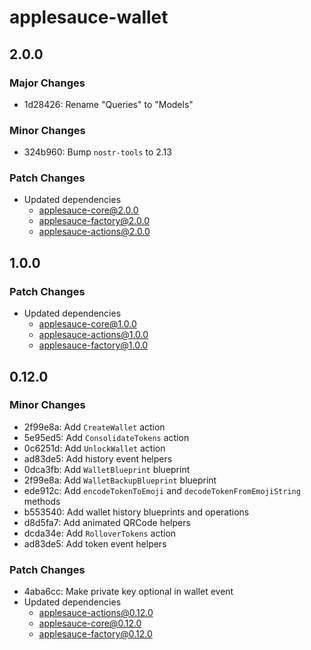 # applesauce-wallet

## 2.0.0

### Major Changes

- 1d28426: Rename "Queries" to "Models"

### Minor Changes

- 324b960: Bump `nostr-tools` to 2.13

### Patch Changes

- Updated dependencies
  - applesauce-core@2.0.0
  - applesauce-factory@2.0.0
  - applesauce-actions@2.0.0

## 1.0.0

### Patch Changes

- Updated dependencies
  - applesauce-core@1.0.0
  - applesauce-actions@1.0.0
  - applesauce-factory@1.0.0

## 0.12.0

### Minor Changes

- 2f99e8a: Add `CreateWallet` action
- 5e95ed5: Add `ConsolidateTokens` action
- 0c6251d: Add `UnlockWallet` action
- ad83de5: Add history event helpers
- 0dca3fb: Add `WalletBlueprint` blueprint
- 2f99e8a: Add `WalletBackupBlueprint` blueprint
- ede912c: Add `encodeTokenToEmoji` and `decodeTokenFromEmojiString` methods
- b553540: Add wallet history blueprints and operations
- d8d5fa7: Add animated QRCode helpers
- dcda34e: Add `RolloverTokens` action
- ad83de5: Add token event helpers

### Patch Changes

- 4aba6cc: Make private key optional in wallet event
- Updated dependencies
  - applesauce-actions@0.12.0
  - applesauce-core@0.12.0
  - applesauce-factory@0.12.0
